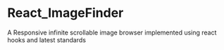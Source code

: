 # React_ImageFinder

A Responsive infinite scrollable image browser implemented using react hooks and latest standards
